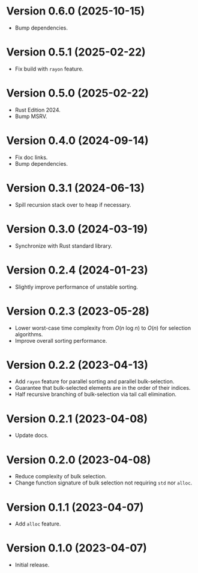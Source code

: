 # Version 0.6.0 (2025-10-15)

  * Bump dependencies.

# Version 0.5.1 (2025-02-22)

  * Fix build with `rayon` feature.

# Version 0.5.0 (2025-02-22)

  * Rust Edition 2024.
  * Bump MSRV.

# Version 0.4.0 (2024-09-14)

  * Fix doc links.
  * Bump dependencies.

# Version 0.3.1 (2024-06-13)

  * Spill recursion stack over to heap if necessary.

# Version 0.3.0 (2024-03-19)

  * Synchronize with Rust standard library.

# Version 0.2.4 (2024-01-23)

  * Slightly improve performance of unstable sorting.

# Version 0.2.3 (2023-05-28)

  * Lower worst-case time complexity from *O*(*n* log *n*) to *O*(*n*)
    for selection algorithms.
  * Improve overall sorting performance.

# Version 0.2.2 (2023-04-13)

  * Add `rayon` feature for parallel sorting and parallel bulk-selection.
  * Guarantee that bulk-selected elements are in the order of their indices.
  * Half recursive branching of bulk-selection via tail call elimination.

# Version 0.2.1 (2023-04-08)

  * Update docs.

# Version 0.2.0 (2023-04-08)

  * Reduce complexity of bulk selection.
  * Change function signature of bulk selection not requiring `std` nor `alloc`.

# Version 0.1.1 (2023-04-07)

  * Add `alloc` feature.

# Version 0.1.0 (2023-04-07)

  * Initial release.
